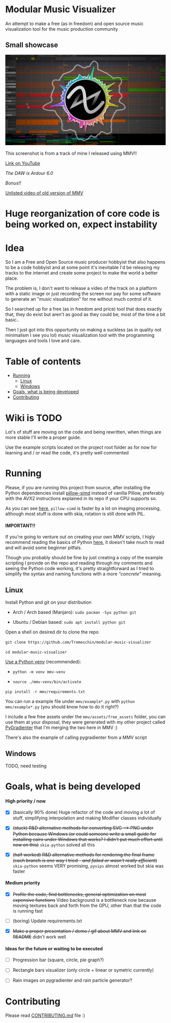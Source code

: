 # Modular Music Visualizer

An attempt to make a free (as in freedom) and open source music visualization tool for the music production community

## Small showcase

![Demo image of MMV](repo/demo.jpg)

This screenshot is from a track of mine I released using MMV!!

[Link on YouTube](https://www.youtube.com/watch?v=KRI9cKPsK1Q)

_The DAW is Ardour 6.0_

*Bonus!!*

[Unlisted video of old version of MMV](https://youtu.be/BhpLwaR1Oj8)

# Huge reorganization of core code is being worked on, expect instability

# Idea

So I am a Free and Open Source music producer hobbyist that also happens to be a code hobbyist and at some point it's inevitable I'd be releasing my tracks to the internet and create some project to make the world a better place.

The problem is, I don't want to release a video of the track on a platform with a static image or just recording the screen nor pay for some software to generate an "music visualization" for me without much control of it.

So I searched up for a free (as in freedom and price) tool that does exactly that, they do exist but aren't as good as they could be, most of the time a bit basic..

Then I just got into this opportunity on making a suckless (as in quality not minimalism I see you lol) music visualization tool with the programming languages and tools I love and care.

# Table of contents

   * [Running](#running)
      * [Linux](#linux)
      * [Windows](#windows)
   * [Goals, what is being developed](#goals-what-is-being-developed)
   * [Contributing](#contributing)


# Wiki is TODO

Lot's of stuff are moving on the code and being rewritten, when things are more stable I'll write a proper guide.

Use the example scripts located on the project root folder as for now for learning and / or read the code, it's pretty well commented

# Running

Please, if you are running this project from source, after installing the Python dependencies install [pillow-simd](https://github.com/uploadcare/pillow-simd) instead of vanilla Pillow, preferably with the AVX2 instructions explained in its repo if your CPU supports so.

As you can see [here](https://python-pillow.org/pillow-perf/), `pillow-simd` is faster by a lot on imaging processing, although most stuff is done with skia, rotation is still done with PIL.

#### IMPORTANT!!

If you're going to venture out on creating your own MMV scripts, I higly recommend reading the basics of Python [here](https://learnxinyminutes.com/docs/python/), it doesn't take much to read and will avoid some beginner pitfals.

Though you probably should be fine by just creating a copy of the example scripting I provide on the repo and reading through my comments and seeing the Python code working, it's pretty straightforward as I tried to simplify the syntax and naming functions with a more _"concrete"_ meaning. 

## Linux

Install Python and git on your distribution

- Arch / Arch based (Manjaro): `sudo pacman -Syu python git`

- Ubuntu / Debian based: `sudo apt install python git`

Open a shell on desired dir to clone the repo

`git clone https://github.com/Tremeschin/modular-music-visualizer`

`cd modular-music-visualizer`

[Use a Python venv](https://github.com/Tremeschin/dandere2x-tremx/wiki/Python-venvs) (recommended):

- `python -m venv mmv-venv`

- `source ./mmv-venv/bin/activate`

`pip install -r mmv/requirements.txt`

You can run a example file under `mmv/example*.py` with `python mmv/example*.py` (you should know how to do it right?)

I include a few free assets under the `mmv/assets/free_assets` folder, you can use them at your disposal, they were generated with my other project called [PyGradienter](https://github.com/Tremeschin/pygradienter) that I'm merging the two here in MMV :)

There's also the example of calling pygradienter from a MMV script

## Windows

TODO, need testing

# Goals, what is being developed

#### High priority / now

- [x] (basically 90% done) Huge refactor of the code and moving a lot of stuff, simplifying interpolation and making Modifier classes individually

- [x] ~~(stuck) R&D alternative methods for converting SVG --> PNG under Python because Windows (or could someone write a small guide for installing cairo under Windows that works? I didn't put much effort until now on this)~~ `skia-python` solved all this

- [x] ~~(half worked) R&D alternative methods for rendering the final frame (each branch is one way I tried _- and failed or wasn't really efficient_)~~ `skia-python` seems VERY promising, `pyvips` almost worked but skia was faster

#### Medium priority

- [x] ~~Profile the code, find bottlenecks, general optimization on most expensive functions~~ Video background is a bottleneck now because moving textures back and forth from the GPU, other than that the code is running fast

- [ ] (boring) Update requirements.txt

- [x] ~~Make a proper presentation / demo / gif about MMV and link on README~~ didn't work well

#### Ideas for the future or waiting to be executed

- [ ] Progression bar (square, circle, pie graph?)

- [ ] Rectangle bars visualizer (only circle + linear or symetric currently)

- [ ] Rain images on pygradienter and rain particle generator?

# Contributing

Please read [CONTRIBUTING.md](docs/CONTRIBUTING.md) file :)
